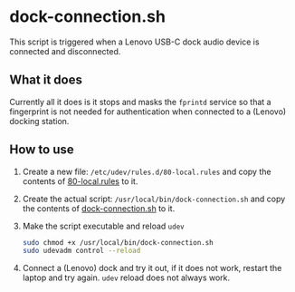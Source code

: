 # dock-connection.sh

This script is triggered when a Lenovo USB-C dock audio device is connected and disconnected.

## What it does

Currently all it does is it stops and masks the `fprintd` service so that a fingerprint is not needed for authentication when connected to a (Lenovo) docking station.

## How to use

1. Create a new file: `/etc/udev/rules.d/80-local.rules` and copy the contents of [80-local.rules](../80-local.rules) to it.

2. Create the actual script: `/usr/local/bin/dock-connection.sh` and copy the contents of [dock-connection.sh](dock-connection.sh) to it.

3. Make the script executable and reload `udev`
    ```Bash
    sudo chmod +x /usr/local/bin/dock-connection.sh
    sudo udevadm control --reload
    ```

4. Connect a (Lenovo) dock and try it out, if it does not work, restart the laptop and try again. `udev` reload does not always work.